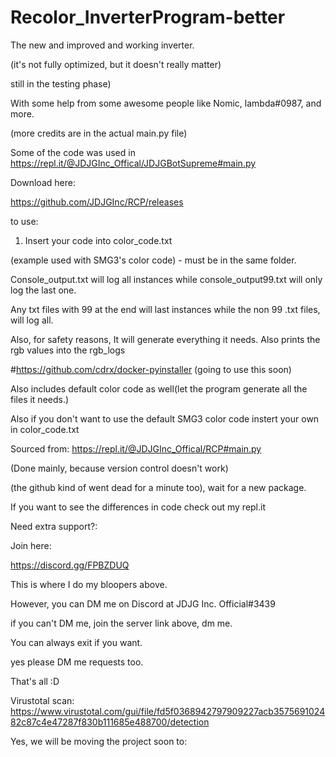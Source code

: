 # Recolor_InverterProgram-better
The new and improved and working inverter.

(it's not fully optimized, but it doesn't really matter)

still in the testing phase)

With some help from some awesome people like Nomic, lambda#0987, and more.

(more credits are in the actual main.py file)

Some of the code was used in https://repl.it/@JDJGInc_Offical/JDJGBotSupreme#main.py

Download here:

https://github.com/JDJGInc/RCP/releases

to use:

1. Insert your code into color_code.txt

(example used with SMG3's color code) - must be in the same folder.

Console_output.txt will log all instances while console_output99.txt will only log the last one.

Any txt files with 99 at the end will last instances while the non 99 .txt files, will log all.

Also, for safety reasons, It will generate everything it needs. Also prints the rgb values into the rgb_logs

#https://github.com/cdrx/docker-pyinstaller
(going to use this soon)

Also includes default color code as well(let the program generate all the files it needs.)

Also if you don't want to use the default SMG3 color code instert your own in color_code.txt

Sourced from: https://repl.it/@JDJGInc_Offical/RCP#main.py

(Done mainly, because version control doesn't work)

(the github kind of went dead for a minute too), wait for a new package.

If you want to see the differences in code check out my repl.it

Need extra support?:

Join here:

https://discord.gg/FPBZDUQ

This is where I do my bloopers above.

However, you can DM me on Discord at JDJG Inc. Official#3439

if you can't DM me, join the server link above, dm me.

You can always exit if you want.

yes please DM me requests too.

That's all :D

Virustotal scan: https://www.virustotal.com/gui/file/fd5f0368942797909227acb357569102482c87c4e47287f830b111685e488700/detection

Yes, we will be moving the project soon to:


